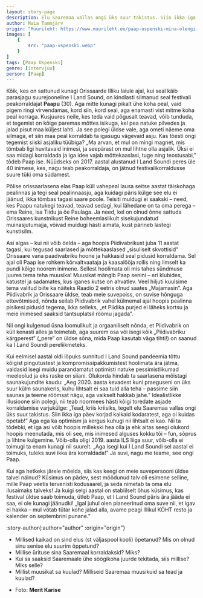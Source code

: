 ```yaml
---
layout: story-page
description: Elu Saaremaa vallas ongi üks suur takistus. Siin ikka iga päev korjad kaikaid kodaratest, aga oi kuidas öpetab!
author: Maia Tammjärv
origin: "Müürileht: https://www.muurileht.ee/paap-uspenski-mina-olengi-suvi/"
images: [
    {
        src: "paap-uspenski.webp"
    }
]
tags: [Paap Uspenski]
genre: [intervjuu]
person: [Paap]
---
```


<!-- # {{ $doc.title }} -->


Kõik, kes on sattunud kunagi Orissaarde Illiku laiule ajal, kui seal käib parasjagu suurejooneline I Land Sound, on kindlasti silmanud seal festivali peakorraldajat **Paapu** (30). Aga mitte kunagi pikalt ühe koha peal, vaid pigem ringi virvendamas, kord siin, kord seal, aga enamasti vist mitme koha peal korraga. Kusjuures neile, kes teda vaid põgusalt teavad, võib tunduda, et tegemist on kõige paremas mõttes isikuga, kel pea natuke pilvedes ja jalad pisut maa küljest lahti. Ja see polegi üldse vale, aga ometi näeme oma silmaga, et siin maa peal korraldab ta igasugu vägevaid asju. Kas tõesti ongi tegemist siiski asjaliku tüübiga? „Ma arvan, et mul on mingi magnet, mis tömbab ligi huvitavaid inimesi, ja seepärast on mul lihtne olla asjalik. Üksi ei saa midagi korraldada ja iga idee vajab möttekaaslasi, tuge ning teostusabi,” tõdeb Paap ise. Nüüdseks on 2017. aastal alustanud I Land Soundi peres üle 40 inimese, kes, nagu teab peakorraldaja, on jätnud festivalikorraldusse suure tüki oma südamest.

Põlise orissaarlasena elas Paap küll vahepeal lausa seitse aastat täiskohaga pealinnas ja tegi seal pealinnaasju, aga kuidagi päris külge see elu ei jäänud, ikka tõmbas tagasi saare poole. Teisiti muidugi ei saakski – need, kes Paapu natukegi teavad, teavad sedagi, kui lähedane on ta oma perega – ema Reine, isa Tiidu ja õe Paulaga. Ja need, kel on olnud õnne sattuda Orissaares kunstnikust Reine boheemlaslikult sisekujundatud muinasjutumajja, võivad muidugi hästi aimata, kust pärineb lastegi kunstisilm.

Asi algas – kui nii võib öelda – aga hoopis Piidivabrikust juba 11 aastat tagasi, kui tegusad saarlased ja mõttekaaslased „sisuliselt skvottisid” Orissaare vana paadivabriku hoone ja hakkasid seal pidusid korraldama. Sel ajal oli Paap ise rohkem kõrvaltvaataja ja kaasalööja rollis ning ilmselt ka pundi kõige noorem inimene. Sellest hoolimata oli mis tahes sündmuse juures tema teha muusika! Muusikat mängib Paap senini – eri klubides, katustel ja sadamates, kus iganes kutse on ahvatlev. Veel hiljuti kuulsime tema valitud biite ka näiteks Raadio 2 eetris olnud saates „Majamasin”. Aga Piidivabrik ja Orissaare üldse, teab meie suvepoiss, on suvise hõnguga ettevõtmised, nõnda seilab Piidivabrik vahel külmemal ajal hoopis pealinna pisikesi pidusid tegema, ikka selleks, „et Piidika purjed ei läheks kortsu ja meie inimesed saaksid tantsuplatsil röömu jagada”.

Nii ongi kulgenud üsna loomulikult ja orgaaniliselt nõnda, et Piidivabrik on küll kenasti alles ja toimetab, aga suurem osa või isegi kõik „Piidivabriku kärgperest” („pere” on üldse sõna, mida Paap kasutab väga tihti!) on saanud ka I Land Soundi pereliikmeteks.

Kui eelmisel aastal oldi lõpuks sunnitud I Land Sound pandeemia tõttu kõigist pingutustest ja kompromissipakkumistest hoolimata ära jätma, valdasid isegi muidu parandamatut optimisti natuke pessimistlikumad meeleolud ja eks raske on siiani. Olukorda hindab ta saarlasena mõistagi saunakujundite kaudu: „Aeg 2020. aasta kevadest kuni praeguseni on üks suur külm saunakeris, kuhu lihtsalt ei saa tuld alla teha – passime siin saunas ja teeme röömsat nägu, aga vaikselt hakkab jahe.” Idealistlikke illusioone siin polegi, nii teab noormees hästi kõigi toredate asjade korraldamise varjukülge: „Tead, kriis kriisiks, tegelt elu Saaremaa vallas ongi üks suur takistus. Siin ikka iga päev korjad kaikaid kodaratest, aga oi kuidas öpetab!” Aga ega ka optimism ja kergus kuhugi nii lihtsalt ei kao. Nii ta tõdebki, et iga asi võib hoopis millekski hea olla ja ehk aitas seegi olukord hoopis meenutada, mis oli see, mis inimesed alguses kokku tõi – fun, sõprus ja lihtne kulgemine. Võib-olla oligi 2019. aasta ILS liiga suur, võib-olla ei toimugi ta enam kunagi nii suurelt. „Aga isegi kui I Land Soundi sel aastal ei toimuks, tuleks suvi ikka ära korraldada!” Ja suvi, nagu me teame, see ongi Paap.

Kui aga hetkeks järele mõelda, siis kas keegi on meie suvepersooni üldse talvel näinud? Küsimus on pädev, sest möödunud talv oli esimene selline, mille Paap veetis tervenisti kodusaarel, ja seda nimetab ta oma elu ilusaimaks talveks! Ja kuigi selgi aastal on stabiilselt õhus küsimus, kas festival üldse saab toimuda, ütleb Paap, et I Land Sound päris ära jääda ei saa, ei ole kunagi jäänudki! „Igal juhul olen planeerinud oma suve nii, et igav ei hakka – mul vötab tütar kohe jalad alla, avame peagi Illikul KÖHT resto ja kalender on septembrini punane.”




:story-author{:author="author" :origin="origin"}

<details-wrapper summary="Mis mõtted tekkisid?">

- Millised kaikad on sind elus (st väljaspool kooli) õpetanud? Mis on olnud sinu senise elu suurim õppetund?
- Millise ürituse sina Saaremaal korraldaksid? Miks?
- Kui sa saaksid Saaremaale ühe söögikoha juurde tekitada, siis millise? Miks selle?
- Millist muusikat sa kuulad? Milliseid Saaremaa muusikuid sa tead ja kuulad?

</details-wrapper>


<details-wrapper summary="Allikad" class="text-sm" icon="icon-park-outline:document-folder">

- Foto: **Merit Karise**

</details-wrapper>